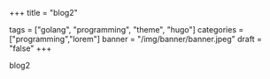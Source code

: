 +++
title = "blog2" 

tags = ["golang", "programming", "theme", "hugo"]
categories = ["programming","lorem"]
banner = "/img/banner/banner.jpeg"
draft = "false"
+++

blog2
